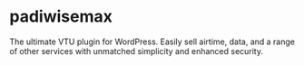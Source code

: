 # padiwisemax
The ultimate VTU plugin for WordPress. Easily sell airtime, data, and a range of other services with unmatched simplicity and enhanced security.
